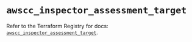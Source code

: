 # `awscc_inspector_assessment_target`

Refer to the Terraform Registry for docs: [`awscc_inspector_assessment_target`](https://registry.terraform.io/providers/hashicorp/awscc/0.70.0/docs/resources/inspector_assessment_target).
